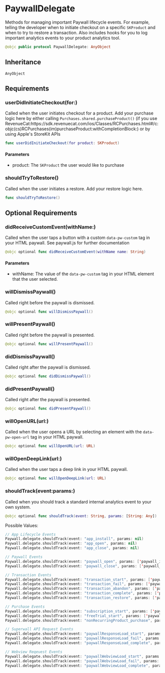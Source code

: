 # PaywallDelegate

Methods for managing important Paywall lifecycle events. For example, telling the developer when to initiate checkout on a specific `SKProduct` and when to try to restore a transaction. Also includes hooks for you to log important analytics events to your product analytics tool.

``` swift
@objc public protocol PaywallDelegate: AnyObject 
```

## Inheritance

`AnyObject`

## Requirements

### userDidInitiateCheckout(for:​)

Called when the user initiates checkout for a product. Add your purchase logic here by either calling `Purchases.shared.purchaseProduct()` (if you use RevenueCat:​ https:​//sdk.revenuecat.com/ios/Classes/RCPurchases.html\#/c:​objc(cs)RCPurchases(im)purchaseProduct:​withCompletionBlock:​) or by using Apple's StoreKit APIs

``` swift
func userDidInitiateCheckout(for product: SKProduct)
```

#### Parameters

  - product: The `SKProduct` the user would like to purchase

### shouldTryToRestore()

Called when the user initiates a restore. Add your restore logic here.

``` swift
func shouldTryToRestore()
```

## Optional Requirements

### didReceiveCustomEvent(withName:​)

Called when the user taps a button with a custom `data-pw-custom` tag in your HTML paywall. See paywall.js for further documentation

``` swift
@objc optional func didReceiveCustomEvent(withName name: String)
```

#### Parameters

  - withName: The value of the `data-pw-custom` tag in your HTML element that the user selected.

### willDismissPaywall()

Called right before the paywall is dismissed.

``` swift
@objc optional func willDismissPaywall()
```

### willPresentPaywall()

Called right before the paywall is presented.

``` swift
@objc optional func willPresentPaywall()
```

### didDismissPaywall()

Called right after the paywall is dismissed.

``` swift
@objc optional func didDismissPaywall()
```

### didPresentPaywall()

Called right after the paywall is presented.

``` swift
@objc optional func didPresentPaywall()
```

### willOpenURL(url:​)

Called when the user opens a URL by selecting an element with the `data-pw-open-url` tag in your HTML paywall.

``` swift
@objc optional func willOpenURL(url: URL)
```

### willOpenDeepLink(url:​)

Called when the user taps a deep link in your HTML paywall.

``` swift
@objc optional func willOpenDeepLink(url: URL)
```

### shouldTrack(event:​params:​)

Called when you should track a standard internal analytics event to your own system.

``` swift
@objc optional func shouldTrack(event: String, params: [String: Any])
```

Possible Values:

``` swift
// App Lifecycle Events
Paywall.delegate.shouldTrack(event: "app_install", params: nil)
Paywall.delegate.shouldTrack(event: "app_open", params: nil)
Paywall.delegate.shouldTrack(event: "app_close", params: nil)

// Paywall Events
Paywall.delegate.shouldTrack(event: "paywall_open", params: ['paywall_id': 'someid'])
Paywall.delegate.shouldTrack(event: "paywall_close", params: ['paywall_id': 'someid'])

// Transaction Events
Paywall.delegate.shouldTrack(event: "transaction_start", params: ['paywall_id': 'someid', 'product_id': 'someskid'])
Paywall.delegate.shouldTrack(event: "transaction_fail", params: ['paywall_id': 'someid', 'product_id': 'someskid'])
Paywall.delegate.shouldTrack(event: "transaction_abandon", params: ['paywall_id': 'someid', 'product_id': 'someskid'])
Paywall.delegate.shouldTrack(event: "transaction_complete", params: ['paywall_id': 'someid', 'product_id': 'someskid'])
Paywall.delegate.shouldTrack(event: "transaction_restore", params: ['paywall_id': 'someid', 'product_id': 'someskid'])

// Purchase Events
Paywall.delegate.shouldTrack(event: "subscription_start", params: ['paywall_id': 'someid', 'product_id': 'someskid'])
Paywall.delegate.shouldTrack(event: "freeTrial_start", params: ['paywall_id': 'someid', 'product_id': 'someskid'])
Paywall.delegate.shouldTrack(event: "nonRecurringProduct_purchase", params: ['paywall_id': 'someid', 'product_id': 'someskid'])

// Superwall API Request Events
Paywall.delegate.shouldTrack(event: "paywallResponseLoad_start", params: ['paywall_id': 'someid'])
Paywall.delegate.shouldTrack(event: "paywallResponseLoad_fail", params: ['paywall_id': 'someid'])
Paywall.delegate.shouldTrack(event: "paywallResponseLoad_complete", params: ['paywall_id': 'someid'])

// Webview Reqeuest Events
Paywall.delegate.shouldTrack(event: "paywallWebviewLoad_start", params: ['paywall_id': 'someid'])
Paywall.delegate.shouldTrack(event: "paywallWebviewLoad_fail", params: ['paywall_id': 'someid'])
Paywall.delegate.shouldTrack(event: "paywallWebviewLoad_complete", params: ['paywall_id': 'someid'])
```

